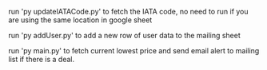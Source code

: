 run 'py updateIATACode.py' to fetch the IATA code, no need to run if you are using the same location in google sheet

run 'py addUser.py' to add a new row of user data to the mailing sheet

run 'py main.py' to fetch current lowest price and send email alert to mailing list if there is a deal.